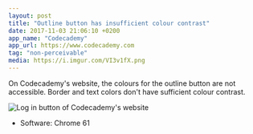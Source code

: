 ```yaml
---
layout: post
title: "Outline button has insufficient colour contrast"
date: 2017-11-03 21:06:10 +0200
app_name: "Codecademy"
app_url: https://www.codecademy.com
tag: "non-perceivable"
media: https://i.imgur.com/VI3v1fX.png
---
```


On Codecademy's website, the colours for the outline button are not accessible. Border and text colors don't have sufficient colour contrast.

![Log in button of Codecademy's website](https://i.imgur.com/VI3v1fX.png)

* Software: Chrome 61